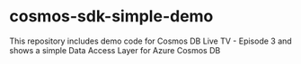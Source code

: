 # cosmos-sdk-simple-demo
This repository includes demo code for Cosmos DB Live TV - Episode 3 and shows a simple Data Access Layer for Azure Cosmos DB
